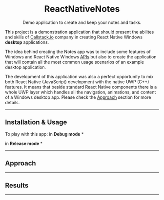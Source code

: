 <h1 align="center"> ReactNativeNotes </h1>
<p align="center">
    Demo application to create and keep your notes and tasks.
</p>

This project is a demonstration application that should present the abilites and skills of [Callstack.io](https://callstack.com) company in creating React Native Windows **desktop** applications.

The idea behind creating the Notes app was to include some features of Windows and React Native Windows [APIs](https://docs.microsoft.com/en-us/windows/uwp/cpp-and-winrt-apis/consume-apis) but also to create the application that will contain all the most common usage scenarios of an example desktop application.

The development of this application was also a perfect opportunity to mix both React Native (JavaScript) development with the native UWP (C++) features.
It means that beside standard React Native components there is a whole UWP layer which handles all the navigation, animations, and content of a Windows desktop app.
Please check the [Approach](#Approach) section for more details.


---
  
## Installation & Usage ##

To play with this app:
in **Debug mode**
*

in **Release mode**
*

---

## Approach ##


---

## Results ##


---
